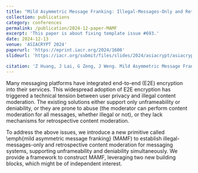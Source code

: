 ```yaml
---
title: "Mild Asymmetric Message Franking: Illegal-Messages-Only and Retrospective Content Moderation"
collection: publications
category: conferences
permalink: /publication/2024-12-paper-MAMF
excerpt: 'This paper is about fixing template issue #693.'
date: 2024-12-13
venue: 'ASIACRYPT 2024'
paperurl: 'https://eprint.iacr.org/2024/1608'
slideurl: 'https://iacr.org/submit/files/slides/2024/asiacrypt/asiacrypt2024/46/46_slides.pdf'

citation: 'Z Huang, J Lai, G Zeng, J Weng. Mild Asymmetric Message Franking: Illegal-Messages-Only and Retrospective Content Moderation. ASIACRYPT 2024.'
---
```


Many messaging platforms have integrated end-to-end (E2E) encryption into their services. This widespread adoption of E2E encryption has triggered a technical tension between user privacy and illegal content moderation. The existing solutions either support only unframeability or deniability, or they are prone to abuse (the moderator can perform content moderation for all messages, whether illegal or not), or they lack mechanisms for retrospective content moderation.

To address the above issues, we introduce a new primitive called \emph{mild asymmetric message franking} (MAMF) to establish illegal-messages-only and retrospective content moderation for messaging systems, supporting unframeability and deniability simultaneously. We provide a framework to construct MAMF, leveraging two new building blocks, which might be of independent interest.
